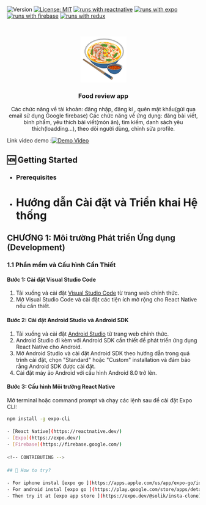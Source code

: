 ![Version](https://img.shields.io/badge/Version-1.0-blue.svg?cacheSeconds=2592000)
[![License: MIT](https://img.shields.io/badge/License-MIT-yellow.svg)](https://opensource.org/licenses/MIT)
[![runs with reactnative](https://img.shields.io/badge/Runs%20with%20ReactNative-000.svg?style=flat-square&logo=React&labelColor=f3f3f3&logoColor=61DAFB)](https://reactnative.dev/)
[![runs with expo](https://img.shields.io/badge/Runs%20with%20Expo-000.svg?style=flat-square&logo=EXPO&labelColor=f3f3f3&logoColor=000)](https://expo.io/)
[![runs with firebase](https://img.shields.io/badge/Runs%20with%20Firebase-000.svg?style=flat-square&logo=Firebase&labelColor=f3f3f3&logoColor=FFCB2D)](https://firebase.google.com/)
[![runs with redux](https://img.shields.io/badge/Runs%20with%20Redux-000.svg?style=flat-square&logo=Redux&labelColor=f3f3f3&logoColor=7247B5)](https://redux.js.org/)

<!-- PROJECT LOGO -->
<br />
<p align="center">
  <a href="https://github.com/xuanlocgs2000/food_rv_app">
    <img src="./assets/logo.png" alt="Logo" width="120" height="120">
  </a>

  <h3 align="center">Food review app </h3>

  <p align="center">
   Các chức năng về tài khoản: đăng nhập, đăng kí , quên mật khẩu(gửi qua email sử dụng Google firebase)
   Các chức năng về ứng dụng: đăng bài viết, bình phẩm, yêu thích bài viết(món ăn), tìm kiếm, danh sách yêu thích(loadding...), theo dõi người dùng, chỉnh sửa profile.
  </p>

</p>

<!-- ABOUT THE PROJECT -->

Link video demo :[![Demo Video](https://i.ibb.co/K0MknQj/Untitled-2-04.png)](https://vimeo.com/832278523/1acdbb1cad)

## 🆕 Getting Started

- ### **Prerequisites**
- # Hướng dẫn Cài đặt và Triển khai Hệ thống

## CHƯƠNG 1: Môi trường Phát triển Ứng dụng (Development)

### 1.1 Phần mềm và Cấu hình Cần Thiết

#### Bước 1: Cài đặt Visual Studio Code

1. Tải xuống và cài đặt [Visual Studio Code](https://code.visualstudio.com/) từ trang web chính thức.
2. Mở Visual Studio Code và cài đặt các tiện ích mở rộng cho React Native nếu cần thiết.

#### Bước 2: Cài đặt Android Studio và Android SDK

1. Tải xuống và cài đặt [Android Studio](https://developer.android.com/studio) từ trang web chính thức.
2. Android Studio đi kèm với Android SDK cần thiết để phát triển ứng dụng React Native cho Android.
3. Mở Android Studio và cài đặt Android SDK theo hướng dẫn trong quá trình cài đặt, chọn "Standard" hoặc "Custom" installation và đảm bảo rằng Android SDK được cài đặt.
4. Cài đặt máy ảo Android với cấu hình Android 8.0 trở lên.

#### Bước 3: Cấu hình Môi trường React Native

Mở terminal hoặc command prompt và chạy các lệnh sau để cài đặt Expo CLI:

```bash
npm install -g expo-cli

- [React Native](https://reactnative.dev/)
- [Expo](https://expo.dev/)
- [Firebase](https://firebase.google.com/)

<!-- CONTRIBUTING -->

## 🚧 How to try?

- For iphone instal [expo go ](https://apps.apple.com/us/app/expo-go/id982107779).
- For android instal [expo go ](https://play.google.com/store/apps/details?id=host.exp.exponent&hl=ru&gl=US&pli=1).
- Then try it at [expo app store ](https://expo.dev/@solik/insta-clone).
